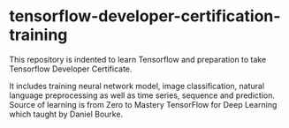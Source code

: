 # tensorflow-developer-certification-training
This repository is indented to learn Tensorflow and preparation to take Tensorflow Developer Certificate. 

It includes training neural network model, image classification, natural language preprocessing as well as time series, sequence and prediction. 
Source of learning is from Zero to Mastery TensorFlow for Deep Learning which taught by Daniel Bourke.
